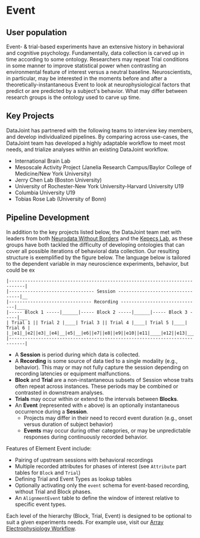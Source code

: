 # Event

## User population

Event- & trial-based experiments have an extensive history in behavioral and cognitive psychology. Fundamentally, data collection is carved up in time according to some ontology. Researchers may repeat Trial conditions in some manner to improve statistical power when contrasting an environmental feature of interest versus a neutral baseline. Neuroscientists, in particular, may be interested in the moments before and after a theoretically-instantaneous Event to look at neurophysiological factors that predict or are predicted by a subject's behavior. What may differ between research groups is the ontology used to carve up time. 

## Key Projects

DataJoint has partnered with the following teams to interview key members, and develop individualized pipelines. By comparing across use-cases, the DataJoint team has developed a highly adaptable workflow to meet most needs, and trialize analyses within an existing DataJoint workflow.

- International Brain Lab
- Mesoscale Activity Project (Janelia Research Campus/Baylor College of Medicine/New York University)
- Jerry Chen Lab (Boston University)
- University of Rochester-New York University-Harvard University U19
- Columbia University U19
- Tobias Rose Lab (University of Bonn)

## Pipeline Development

In addition to the key projects listed below, the DataJoint team met with leaders from both [Neurodata Without Borders](https://www.nwb.org/) and the [Kepecs Lab](https://sites.wustl.edu/kepecslab/), as these groups have both tackled the difficulty of developing ontologies that can cover all possible iterations of behavioral data collection. Our resulting structure is exemplified by the figure below. The language below is tailored to the dependent variable in may neuroscience experiments, behavior, but could be ex

```
|----------------------------------------------------------------------------|
|-------------------------------- Session ---------------------------------|__
|------------------------------- Recording ------------------------------|____
|----- Block 1 -----|______|----- Block 2 -----|______|----- Block 3 -----|___
| Trial 1 || Trial 2 |____| Trial 3 || Trial 4 |____| Trial 5 |____| Trial 6 |
|_|e1|_|e2||e3|_|e4|__|e5|__|e6||e7||e8||e9||e10||e11|____|e12||e13|_________|
|----------------------------------------------------------------------------|
```

- A **Session** is period during which data is collected.
- A **Recording** is some source of data tied to a single modality (e.g., behavior). This may or may not fully capture the session depending on recording latencies or equipment malfunctions. 
- **Block** and **Trial** are a non-instantaneous subsets of Session whose traits often repeat across instances. These periods may be combined or contrasted in downstream analyses. 
- **Trials** may occur within or extend to the intervals between **Blocks**.
- An **Event** (represented with `e` above) is an optionally instantaneous occurrence during a **Session**. 
  + Projects may differ in their need to record event duration (e.g., onset versus duration of subject behavior)
  + **Events** may occur during other categories, or may be unpredictable responses during continuously recorded behavior.
  
Features of Element Event include:

- Pairing of upstream sessions with behavioral recordings
- Multiple recorded attributes for phases of interest (see `Attribute` part tables for `Block` and `Trial`)
- Defining Trial and Event Types as lookup tables
- Optionally activating only the `event` schema for event-based recording, without Trial and Block phases.
- An `AlignmentEvent` table to define the window of interest relative to specific event types.

Each level of the hierarchy (Block, Trial, Event) is designed to be optional to suit a given experiments needs. For example use, visit our [Array Electrophysiology Workflow](https://github.com/datajoint/workflow-array-ephys/).

<!-- At time of writing, the relevant notebook is only on the `event` branch. -->
